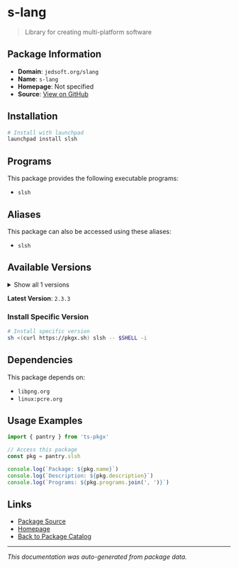 # s-lang

> Library for creating multi-platform software

## Package Information

- **Domain**: `jedsoft.org/slang`
- **Name**: `s-lang`
- **Homepage**: Not specified
- **Source**: [View on GitHub](https://github.com/pkgxdev/pantry/tree/main/projects/jedsoft.org/slang/package.yml)

## Installation

```bash
# Install with launchpad
launchpad install slsh
```

## Programs

This package provides the following executable programs:

- `slsh`

## Aliases

This package can also be accessed using these aliases:

- `slsh`

## Available Versions

<details>
<summary>Show all 1 versions</summary>

- `2.3.3`

</details>

**Latest Version**: `2.3.3`

### Install Specific Version

```bash
# Install specific version
sh <(curl https://pkgx.sh) slsh -- $SHELL -i
```

## Dependencies

This package depends on:

- `libpng.org`
- `linux:pcre.org`

## Usage Examples

```typescript
import { pantry } from 'ts-pkgx'

// Access this package
const pkg = pantry.slsh

console.log(`Package: ${pkg.name}`)
console.log(`Description: ${pkg.description}`)
console.log(`Programs: ${pkg.programs.join(', ')}`)
```

## Links

- [Package Source](https://github.com/pkgxdev/pantry/tree/main/projects/jedsoft.org/slang/package.yml)
- [Homepage](#)
- [Back to Package Catalog](../package-catalog.md)

---

*This documentation was auto-generated from package data.*
